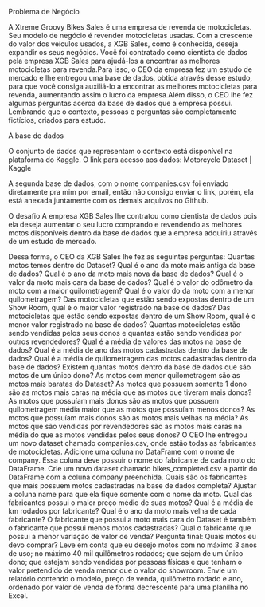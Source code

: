 Problema de Negócio
 
A Xtreme Groovy Bikes Sales é uma empresa de revenda de motocicletas. Seu modelo de negócio é revender motocicletas usadas. Com a crescente do valor dos veículos usados, a XGB Sales, como é conhecida, deseja expandir os seus negócios. Você foi contratado como cientista de dados pela empresa XGB Sales para ajudá-los a encontrar as melhores motocicletas para revenda.Para isso, o CEO da empresa fez um estudo de mercado e lhe entregou uma base de dados, obtida através desse estudo, para que você consiga auxiliá-lo a encontrar as melhores motocicletas para revenda, aumentando assim o lucro da empresa.Além disso, o CEO lhe fez algumas perguntas acerca da base de dados que a empresa possui. Lembrando que o contexto, pessoas e perguntas são completamente fictícios, criados para estudo.
 
A base de dados
 
O conjunto de dados que representam o contexto está disponível na plataforma do Kaggle. O link para acesso aos dados:
Motorcycle Dataset | Kaggle
 
A segunda base de dados, com o nome companies.csv foi enviado diretamente pra mim por email, então não consigo enviar o link, porém, ela está anexada juntamente com os demais arquivos no Github.
 
O desafio
A empresa XGB Sales lhe contratou como cientista de dados pois ela deseja aumentar o seu lucro comprando e revendendo as melhores motos disponíveis dentro da base de dados que a empresa adquiriu através de um estudo de mercado. 
 
Dessa forma, o CEO da XGB Sales lhe fez as seguintes perguntas:
Quantas motos temos dentro do Dataset?
Qual é o ano da moto mais antiga da base de dados?
Qual é o ano da moto mais nova da base de dados?
Qual é o valor da moto mais cara da base de dados?
Qual é o valor do odômetro da moto com a maior quilometragem?
Qual é o valor do da moto com a menor quilometragem?
Das motocicletas que estão sendo expostas dentro de um Show Room, qual é o maior valor registrado na base de dados?
Das motocicletas que estão sendo expostas dentro de um Show Room, qual é o menor valor registrado na base de dados?
Quantas motocicletas estão sendo vendidas pelos seus donos e quantas estão sendo vendidas por outros revendedores?
Qual é a média de valores das motos na base de dados?
Qual é a média de ano das motos cadastradas dentro da base de dados?
Qual é a média de quilometragem das motos cadastradas dentro da base de dados?
Existem quantas motos dentro da base de dados que são motos de um único dono?
As motos com menor quilometragem são as motos mais baratas do Dataset?
As motos que possuem somente 1 dono são as motos mais caras na média que as motos que tiveram mais donos?
As motos que possuíam mais donos são as motos que possuem quilometragem média maior que as motos que possuíam menos donos?
As motos que possuíam mais donos são as motos mais velhas na média?
As motos que são vendidas por revendedores são as motos mais caras na média do que as motos vendidas pelos seus donos?
O CEO lhe entregou um novo dataset chamado companies.csv, onde estão todas as fabricantes de motocicletas. Adicione uma coluna no DataFrame com o nome de company. Essa coluna deve possuir o nome do fabricante de cada moto do DataFrame.
Crie um novo dataset chamado bikes_completed.csv a partir do DataFrame com a coluna company preenchida.
Quais são os fabricantes que mais possuem motos cadastradas na base de dados completa?
Ajustar a coluna name para que ela fique somente com o nome da moto.
Qual das fabricantes possui o maior preço médio de suas motos?
Qual é a média de km rodados por fabricante?
Qual é o ano da moto mais velha de cada fabricante?
O fabricante que possui a moto mais cara do Dataset é também o fabricante que possui menos motos cadastradas?
Qual o fabricante que possui a menor variação de valor de venda?
Pergunta final: 
Quais motos eu devo comprar?
 Leve em conta que eu desejo motos com no máximo 3 anos de uso; no máximo 40 mil quilômetros rodados; que sejam de um único dono; que estejam sendo vendidas por pessoas físicas e que tenham o valor pretendido de venda menor que o valor do showroom. Envie um relatório contendo o modelo, preço de venda, quilômetro rodado e ano, ordenado por valor de venda de forma decrescente para uma planilha no Excel.
